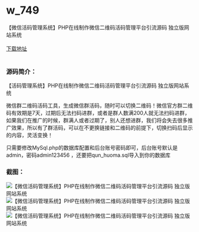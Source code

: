 # w_749
【微信活码管理系统】PHP在线制作微信二维码活码管理平台引流源码 独立版网站系统
<br/></br>
[下载地址](https://www.uuid2.com/749.html "下载地址")
<br/></br>
<h3>源码简介：</h3>
<p>【活码管理系统】PHP在线制作微信二维码活码管理平台引流源码 独立版网站系统<p>
<p>微信群二维码活码工具，生成微信群活码，随时可以切换二维码！微信官方群二维码有效期是7天，过期后无法扫码进群，或者是群人数满200人就无法扫码进群，如果我们在推广的时候，群满人或者过期了，别人还想进群，我们将会失去很多推广效果，所以有了群活码，可以在不更换链接和二维码的前提下，切换扫码后显示的内容，灵活变换！<p>
<p>只需要修改MySql.php的数据库配置和后台账号密码即可，后台账号默认是admin，密码admin123456 ，还要把qun_huoma.sql导入到你的数据库<p>
<p>   <p>
<h3>截图：</h3>
<img src="https://www.uuid2.com/wp-content/uploads/img/202105/e1a0a2a413.jpg" alt="【微信活码管理系统】PHP在线制作微信二维码活码管理平台引流源码 独立版网站系统"><img src="https://www.uuid2.com/wp-content/uploads/img/202105/f3aa1c5294.jpg" alt="【微信活码管理系统】PHP在线制作微信二维码活码管理平台引流源码 独立版网站系统"><img src="https://www.uuid2.com/wp-content/uploads/img/202105/f52aa85683.jpg" alt="【微信活码管理系统】PHP在线制作微信二维码活码管理平台引流源码 独立版网站系统">
